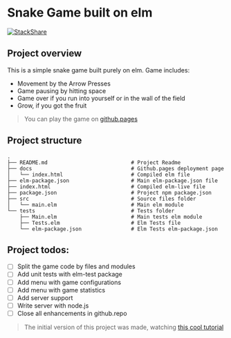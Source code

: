 # Snake Game built on elm
[![StackShare](https://img.shields.io/badge/tech-stack-0690fa.svg?style=flat)](https://stackshare.io/MikeSaprykin/elm-stack)
## Project overview
This is a simple snake game built purely on elm.
Game includes:
* Movement by the Arrow Presses
* Game pausing by hitting space
* Game over if you run into yourself or in the wall of the field
* Grow, if you got the fruit

> You can play the game on [github.pages](https://mikesaprykin.github.io/elm-snake-game/)

## Project structure

```
.
├── README.md                           # Project Readme
├── docs                                # Github.pages deployment page
│   └── index.html                      # Compiled elm file
├── elm-package.json                    # Main elm-package.json file
├── index.html                          # Compiled elm-live file
├── package.json                        # Project npm package.json
├── src                                 # Source files folder
│   └── main.elm                        # Main elm module
└── tests                               # Tests folder
    ├── Main.elm                        # Main tests elm module
    ├── Tests.elm                       # Elm Tests file 
    └── elm-package.json                # Elm Tests elm-package.json
```

## Project todos:

* [ ] Split the game code by files and modules
* [ ] Add unit tests with elm-test package
* [ ] Add menu with game configurations
* [ ] Add menu with game statistics
* [ ] Add server support
* [ ] Write server with node.js 
* [ ] Close all enhancements in github.repo

> The initial version of this project was made,
watching [this cool tutorial](https://www.youtube.com/watch?v=okt6-T0IiNI)
